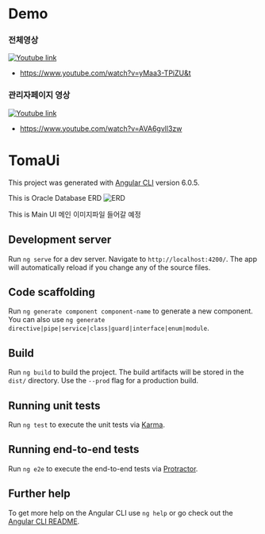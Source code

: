 # Demo

### 전체영상
[![Youtube link](https://img.youtube.com/vi/yMaa3-TPiZU/0.jpg)](https://www.youtube.com/watch?v=yMaa3-TPiZU)


* https://www.youtube.com/watch?v=yMaa3-TPiZU&t






### 관리자페이지 영상
[![Youtube link](https://img.youtube.com/vi/AVA6gvll3zw/0.jpg)](https://www.youtube.com/watch?v=AVA6gvll3zw)


* https://www.youtube.com/watch?v=AVA6gvll3zw




# TomaUi

This project was generated with [Angular CLI](https://github.com/angular/angular-cli) version 6.0.5.

This is Oracle Database ERD
![ERD](./assets/readmeImg/TomaTomaERD.png)

This is Main UI
메인 이미지파일 들어갈 예정

## Development server

Run `ng serve` for a dev server. Navigate to `http://localhost:4200/`. The app will automatically reload if you change any of the source files.

## Code scaffolding

Run `ng generate component component-name` to generate a new component. You can also use `ng generate directive|pipe|service|class|guard|interface|enum|module`.

## Build

Run `ng build` to build the project. The build artifacts will be stored in the `dist/` directory. Use the `--prod` flag for a production build.

## Running unit tests

Run `ng test` to execute the unit tests via [Karma](https://karma-runner.github.io).

## Running end-to-end tests

Run `ng e2e` to execute the end-to-end tests via [Protractor](http://www.protractortest.org/).

## Further help

To get more help on the Angular CLI use `ng help` or go check out the [Angular CLI README](https://github.com/angular/angular-cli/blob/master/README.md).
